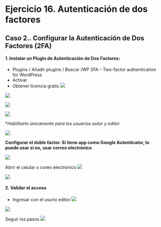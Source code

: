 # Ejercicio 16. Autenticación de dos factores
## Caso 2.. Configurar la Autenticación de Dos Factores (2FA)

#### 1.  Instalar un Plugin de Autenticación de Dos Factores:
- Plugins  / Añadir plugins / Buscar /WP 2FA – Two-factor authentication for WordPress
- Activar
- Obtener licencia gratis
![](https://i.imgur.com/O2GREzp.png)



![](https://i.imgur.com/38rH1YR.png)

![](https://i.imgur.com/sibFXPr.png)


![](https://i.imgur.com/YC6jH6R.png)

**Habilitarlo únicamente para los  usuarios autor y editor*

![](https://i.imgur.com/4pll14Z.png)

**Configurar el doble factor. Si tiene app como Google Autenticator, lo puede usar si no, usar correo electrónico**

![](https://i.imgur.com/RzAGeLC.png)

Abrir el celular o coreo electrónico
![](https://i.imgur.com/APnJbLS.png)

![](https://i.imgur.com/NAlFms9.png)


#### 2.   Validar el acceso
- Ingresar con el usurio editor
![](https://i.imgur.com/hp6Iu0w.png)

![](https://i.imgur.com/KLdSP1p.png)

Seguir los pasos
![](https://i.imgur.com/Vfvz8hr.pngc)

<!--stackedit_data:
eyJoaXN0b3J5IjpbNzg3NTEzNDc0XX0=
-->